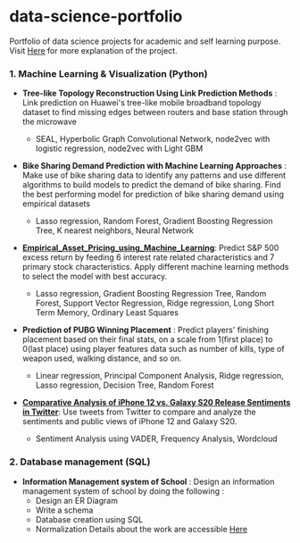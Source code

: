 # data-science-portfolio
Portfolio of data science projects for academic and self learning purpose.
Visit [Here](https://hyohyokang.tistory.com/category/Project) for more explanation of the project.
### 1. Machine Learning & Visualization (Python)
- **Tree-like Topology Reconstruction Using Link Prediction Methods** : Link prediction on Huawei's tree-like mobile broadband topology dataset to find missing edges between routers and base station through the microwave
  - SEAL, Hyperbolic Graph Convolutional Network, node2vec with logistic regression, node2vec with Light GBM
  
- **Bike Sharing Demand Prediction with Machine Learning Approaches** : Make use of bike sharing data to identify any patterns and use different algorithms to build models to predict the demand of bike sharing. Find the best performing model for prediction of bike sharing demand using empirical datasets

  - Lasso regression, Random Forest, Gradient Boosting Regression Tree, K nearest neighbors, Neural Network 
- **[Empirical_Asset_Pricing_using_Machine_Learning](https://github.com/hjkang0424/data-science-portfolio/blob/main/Empirical_Asset_Pricing_using_Machine_Learning.ipynb)**: Predict S&P 500 excess return by feeding 6 interest rate related characteristics and 7 primary stock characteristics. Apply different machine learning methods to select the model with best accuracy. 

  - Lasso regression, Gradient Boosting Regression Tree, Random Forest, Support Vector Regression, Ridge regression, Long Short Term Memory, Ordinary Least Squares  
 
 - **Prediction of PUBG Winning Placement** : Predict players' finishing placement based on their final stats, on a scale from 1(first place) to 0(last place) using player features data such as number of kills, type of weapon used, walking distance, and so on.    
    - Linear regression, Principal Component Analysis, Ridge regression, Lasso regression, Decision Tree, Random Forest
    
- **[Comparative Analysis of iPhone 12 vs. Galaxy S20 Release Sentiments in Twitter](https://github.com/hjkang0424/data-science-portfolio/blob/main/IPhone_Sentiment_Analsis_Complete.ipynb)**: Use tweets from Twitter to compare and analyze the sentiments and public views of iPhone 12 and Galaxy S20. 

  - Sentiment Analysis using VADER, Frequency Analysis, Wordcloud 
 
### 2. Database management (SQL)
  - **Information Management system of School** : Design an information management system of school by doing the following : 
    - Design an ER Diagram
    - Write a schema
    - Database creation using SQL
    - Normalization
    Details about the work are accessible [Here](https://hyohyokang.tistory.com/5)
